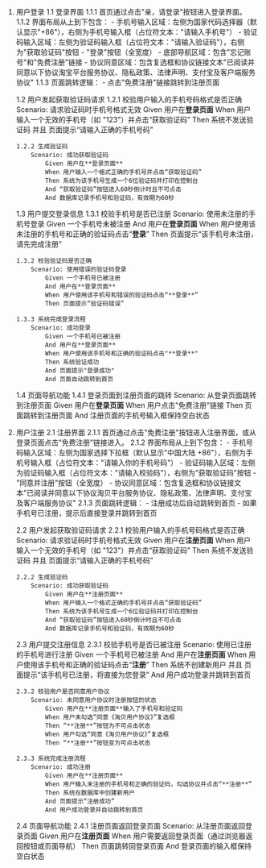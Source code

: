 1.  用户登录
    1.1 登录界面
        1.1.1 首页通过点击"亲，请登录"按钮进入登录界面。
        1.1.2 界面布局从上到下包含：
            - 手机号输入区域：左侧为国家代码选择器（默认显示"+86"），右侧为手机号输入框（占位符文本："请输入手机号"）
            - 验证码输入区域：左侧为验证码输入框（占位符文本："请输入验证码"），右侧为"获取验证码"按钮
            - "登录"按钮（全宽度）
            - 底部导航区域：包含"忘记账号"和"免费注册"链接
            - 协议同意区域：包含复选框和协议链接文本"已阅读并同意以下协议淘宝平台服务协议、隐私政策、法律声明、支付宝及客户端服务协议"
        1.1.3 页面跳转逻辑：
            - 点击"免费注册"链接跳转到注册页面

    1.2 用户发起获取验证码请求
        1.2.1 校验用户输入的手机号码格式是否正确
            Scenario: 请求验证码时手机号格式无效
                Given 用户在**登录页面**
                When 用户输入一个无效的手机号（如 "123"）并点击“获取验证码”
                Then 系统不发送验证码 并且 页面提示“请输入正确的手机号码”

        1.2.2 生成验证码
            Scenario: 成功获取验证码
                Given 用户在**登录页面**
                When 用户输入一个格式正确的手机号并点击“获取验证码”
                Then 系统为该手机号生成一个6位验证码并打印在控制台
                And “获取验证码”按钮进入60秒倒计时且不可点击
                And 数据库记录手机号和验证码，有效期为60秒

    1.3 用户提交登录信息
        1.3.1 校验手机号是否已注册
            Scenario: 使用未注册的手机号登录
                Given 一个手机号未被注册
                And 用户在**登录页面**
                When 用户使用该未注册的手机号和正确的验证码点击“**登录**”
                Then 页面提示“该手机号未注册，请先完成注册”

        1.3.2 校验验证码是否正确
            Scenario: 使用错误的验证码登录
                Given 一个手机号已被注册
                And 用户在**登录页面**
                When 用户使用该手机号和错误的验证码点击“**登录**”
                Then 页面提示“验证码错误”

        1.3.3 系统完成登录流程
            Scenario: 成功登录
                Given 一个手机号已被注册
                And 用户在**登录页面**
                When 用户使用该手机号和正确的验证码点击"**登录**"
                Then 系统验证成功
                And 页面提示"登录成功"
                And 页面自动跳转到首页

    1.4 页面导航功能
        1.4.1 登录页面到注册页面的跳转
            Scenario: 从登录页面跳转到注册页面
                Given 用户在**登录页面**
                When 用户点击"免费注册"链接
                Then 页面跳转到注册页面
                And 注册页面的手机号输入框保持空白状态

2.  用户注册
    2.1 注册界面
        2.1.1 首页通过点击"免费注册"按钮进入注册界面，或从登录页面点击"免费注册"链接进入。
        2.1.2 界面布局从上到下包含：
            - 手机号码输入区域：左侧为国家选择下拉框（默认显示"中国大陆 +86"），右侧为手机号输入框（占位符文本："请输入你的手机号码"）
            - 验证码输入区域：左侧为验证码输入框（占位符文本："请输入校验码"），右侧为"获取验证码"按钮
            - "同意并注册"按钮（全宽度）
            - 协议同意区域：包含复选框和协议链接文本"已阅读并同意以下协议淘贝平台服务协议、隐私政策、法律声明、支付宝及客户端服务协议"
        2.1.3 页面跳转逻辑：
            - 注册成功后自动跳转到首页
            - 如果手机号已注册，提示后直接登录并跳转到首页

    2.2 用户发起获取验证码请求
        2.2.1 校验用户输入的手机号码格式是否正确
            Scenario: 请求验证码时手机号格式无效
                Given 用户在**注册页面**
                When 用户输入一个无效的手机号（如 "123"）并点击“获取验证码”
                Then 系统不发送验证码 并且 页面提示“请输入正确的手机号码”

        2.2.2 生成验证码
            Scenario: 成功获取验证码
                Given 用户在**注册页面**
                When 用户输入一个格式正确的手机号并点击“获取验证码”
                Then 系统为该手机号生成一个6位验证码并打印在控制台
                And “获取验证码”按钮进入60秒倒计时且不可点击
                And 数据库记录手机号和验证码，有效期为60秒

    2.3 用户提交注册信息
        2.3.1 校验手机号是否已被注册
            Scenario: 使用已注册的手机号进行注册
                Given 一个手机号已被注册
                And 用户在**注册页面**
                When 用户使用该手机号和正确的验证码点击“**注册**”
                Then 系统不创建新用户 并且 页面提示“该手机号已注册，将直接为您登录”
                And 用户成功登录并跳转到首页

        2.3.2 校验用户是否同意用户协议
            Scenario: 未同意用户协议时注册按钮的状态
                Given 用户在**注册页面**输入了手机号和验证码
                When 用户未勾选“同意《淘贝用户协议》”复选框
                Then “**注册**”按钮为不可点击状态
                When 用户勾选“同意《淘贝用户协议》”复选框
                Then “**注册**”按钮变为可点击状态

        2.3.3 系统完成注册流程
            Scenario: 成功注册
                Given 用户在**注册页面**
                When 用户输入未注册的手机号和正确的验证码，勾选协议并点击“**注册**”
                Then 系统在数据库中创建新用户
                And 页面提示“注册成功”
                And 用户成功登录并自动跳转到首页

    2.4 页面导航功能
        2.4.1 注册页面返回登录页面
            Scenario: 从注册页面返回登录页面
                Given 用户在**注册页面**
                When 用户需要返回登录页面（通过浏览器返回按钮或页面导航）
                Then 页面跳转回登录页面
                And 登录页面的输入框保持空白状态
